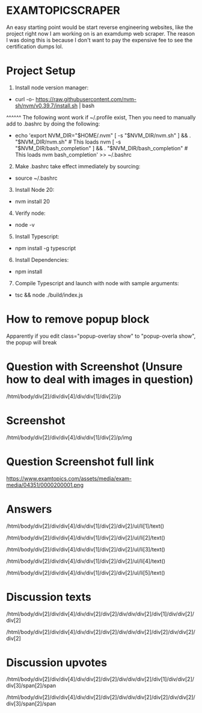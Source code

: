 # EXAMTOPICSCRAPER
An easy starting point would be start reverse engineering websites, like the project right now I am working on is an examdump web scraper. The reason I was doing this is because I don't want to pay the expensive fee to see the certification dumps lol. 

# Project Setup
1) Install node version manager:
- curl -o- https://raw.githubusercontent.com/nvm-sh/nvm/v0.39.7/install.sh | bash

^^^^^^
The following wont work if ~/.profile exist, Then you need to manually add to .bashrc by doing the following:
- echo 'export NVM_DIR="$HOME/.nvm"
[ -s "$NVM_DIR/nvm.sh" ] && \. "$NVM_DIR/nvm.sh"  # This loads nvm
[ -s "$NVM_DIR/bash_completion" ] && \. "$NVM_DIR/bash_completion"  # This loads nvm bash_completion' >> ~/.bashrc

2) Make .bashrc take effect immediately by sourcing:
- source ~/.bashrc

3) Install Node 20:
- nvm install 20

4) Verify node:
- node -v

5) Install Typescript:
- npm install -g typescript

6) Install Dependencies:
- npm install

7) Compile Typescript and launch with node with sample arguments:
- tsc && node ./build/index.js

# How to remove popup block
Apparently if you edit class="popup-overlay show" to "popup-overla show",
the popup will break


# Question with Screenshot (Unsure how to deal with images in question)
/html/body/div[2]/div/div[4]/div/div[1]/div[2]/p

# Screenshot
/html/body/div[2]/div/div[4]/div/div[1]/div[2]/p/img

# Question Screenshot full link
https://www.examtopics.com/assets/media/exam-media/04351/0000200001.png

# Answers
/html/body/div[2]/div/div[4]/div/div[1]/div[2]/div[2]/ul/li[1]/text()

/html/body/div[2]/div/div[4]/div/div[1]/div[2]/div[2]/ul/li[2]/text()

/html/body/div[2]/div/div[4]/div/div[1]/div[2]/div[2]/ul/li[3]/text()

/html/body/div[2]/div/div[4]/div/div[1]/div[2]/div[2]/ul/li[4]/text()

/html/body/div[2]/div/div[4]/div/div[1]/div[2]/div[2]/ul/li[5]/text()


# Discussion texts
/html/body/div[2]/div/div[4]/div/div[2]/div[2]/div/div/div[2]/div[1]/div/div[2]/div[2]

/html/body/div[2]/div/div[4]/div/div[2]/div[2]/div/div/div[2]/div[2]/div/div[2]/div[2]

# Discussion upvotes
/html/body/div[2]/div/div[4]/div/div[2]/div[2]/div/div/div[2]/div[1]/div/div[2]/div[3]/span[2]/span

/html/body/div[2]/div/div[4]/div/div[2]/div[2]/div/div/div[2]/div[2]/div/div[2]/div[3]/span[2]/span
